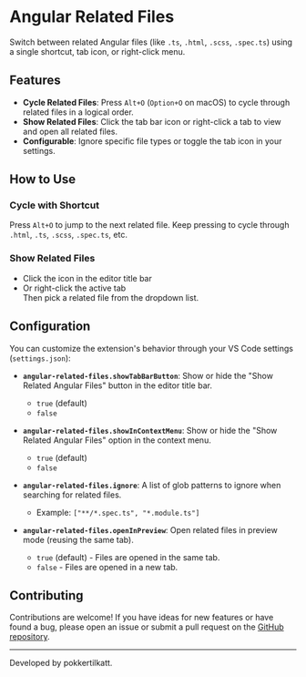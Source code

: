 # Angular Related Files

Switch between related Angular files (like `.ts`, `.html`, `.scss`, `.spec.ts`) using a single shortcut, tab icon, or right-click menu.

## Features

- **Cycle Related Files**: Press `Alt+O` (`Option+O` on macOS) to cycle through related files in a logical order.
- **Show Related Files**: Click the tab bar icon or right-click a tab to view and open all related files.
- **Configurable**: Ignore specific file types or toggle the tab icon in your settings.

## How to Use

### Cycle with Shortcut

Press `Alt+O` to jump to the next related file. Keep pressing to cycle through `.html`, `.ts`, `.scss`, `.spec.ts`, etc.

### Show Related Files

- Click the icon in the editor title bar  
- Or right-click the active tab  
Then pick a related file from the dropdown list.

## Configuration

You can customize the extension's behavior through your VS Code settings (`settings.json`):

- **`angular-related-files.showTabBarButton`**: Show or hide the "Show Related Angular Files" button in the editor title bar.
  - `true` (default)
  - `false`

- **`angular-related-files.showInContextMenu`**: Show or hide the "Show Related Angular Files" option in the context menu.
  - `true` (default)
  - `false`

- **`angular-related-files.ignore`**: A list of glob patterns to ignore when searching for related files.
  - Example: `["**/*.spec.ts", "*.module.ts"]`

- **`angular-related-files.openInPreview`**: Open related files in preview mode (reusing the same tab).
  - `true` (default) - Files are opened in the same tab.
  - `false` - Files are opened in a new tab.

## Contributing

Contributions are welcome! If you have ideas for new features or have found a bug, please open an issue or submit a pull request on the [GitHub repository](https://github.com/pokkertilkatt/angular-related-files).

---

Developed by pokkertilkatt.
